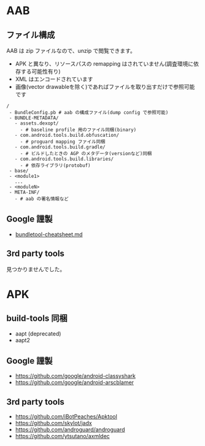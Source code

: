 # AAB

## ファイル構成

AAB は zip ファイルなので、unzip で閲覧できます。

- APK と異なり、リソースパスの remapping はされていません(調査環境に依存する可能性有り)
- XML はエンコードされています
- 画像(vector drawableを除く)であればファイルを取り出すだけで参照可能です

```
/
 - BundleConfig.pb # aab の構成ファイル(dump config で参照可能)
 - BUNDLE-METADATA/
   - assets.dexopt/
     - # baseline profile 用のファイル同梱(binary)
   - com.android.tools.build.obfuscation/
     - # proguard mapping ファイル同梱
   - com.android.tools.build.gradle/
     - # ビルドしたときの AGP のメタデータ(versionなど)同梱
   - com.android.tools.build.libraries/
     - # 依存ライブラリ(protobuf)
 - base/
 - <module1>
   ...
 - <moduleN>
 - META-INF/
   - # aab の署名情報など
```

## Google 謹製

- [bundletool-cheatsheet.md](./bundletool-cheatsheet.md)

## 3rd party tools

見つかりませんでした。

# APK

## build-tools 同梱

- aapt (deprecated)
- aapt2

## Google 謹製

- https://github.com/google/android-classyshark
- https://github.com/google/android-arscblamer

## 3rd party tools

- https://github.com/iBotPeaches/Apktool
- https://github.com/skylot/jadx
- https://github.com/androguard/androguard
- https://github.com/ytsutano/axmldec
